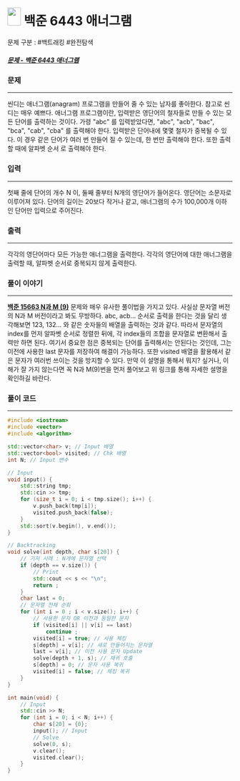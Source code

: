 
# <img src="https://d2gd6pc034wcta.cloudfront.net/tier/11.svg" width="30" height="40"> 백준 6443 애너그램

문제 구분 : #백트래킹 #완전탐색 
##### [문제 - 백준 6443 애너그램](https://www.acmicpc.net/problem/6443)

### 문제
<hr>

씬디는 애너그램(anagram) 프로그램을 만들어 줄 수 있는 남자를 좋아한다. 참고로 씬디는 매우 예쁘다. 애너그램 프로그램이란, 입력받은 영단어의 철자들로 만들 수 있는 모든 단어를 출력하는 것이다. 가령 "abc" 를 입력받았다면, "abc", "acb", "bac", "bca", "cab", "cba" 를 출력해야 한다. 입력받은 단어내에 몇몇 철자가 중복될 수 있다. 이 경우 같은 단어가 여러 번 만들어 질 수 있는데, 한 번만 출력해야 한다. 또한 출력할 때에 알파벳 순서
로 출력해야 한다.
### 입력
<hr>

첫째 줄에 단어의 개수 N 이, 둘째 줄부터 N개의 영단어가 들어온다. 영단어는 소문자로 이루어져 있다. 단어의 길이는 20보다 작거나 같고, 애너그램의 수가 100,000개 이하인 단어만 입력으로 주어진다.
### 출력
<hr>

각각의 영단어마다 모든 가능한 애너그램을 출력한다. 각각의 영단어에 대한 애너그램을 출력할 때, 알파벳 순서로 중복되지 않게 출력한다.
### 풀이 이야기
<hr>

[**백준 15663 N과 M (9)**](./15663.md) 문제와 매우 유사한 풀이법을 가지고 있다. 사실상 문자열 버전의 N과 M 버전이라고 봐도 무방하다. abc, acb… 순서로 출력을 한다는 것을 달리 생각해보면 123, 132… 와 같은 숫자들의 배열을 출력하는 것과 같다. 따라서 문자열의 index를 먼저 알파벳 순서로 정렬한 뒤에, 각 index들의 조합을 문자열로 변환해서 출력만 하면 된다. 여기서 중요한 점은 중복되는 단어를 출력해서는 안된다는 것인데, 그는 이전에 사용한 last 문자를 저장하여 해결이 가능하다. 또한 visited 배열을 활용해서 같은 문자가 여러번 쓰이는 것을 방지할 수 있다. 만약 이 설명을 통해서 뭐지? 싶거나, 이해가 잘 가지 않는다면 꼭 N과 M(9)번을 먼저 풀어보고 위 링크를 통해 자세한 설명을 확인하길 바란다. 
### 풀이 코드
<hr>

``` c++
#include <iostream>
#include <vector>
#include <algorithm>

std::vector<char> v; // Input 배열
std::vector<bool> visited; // Chk 배열
int N; // Input 변수

// Input
void input() {
	std::string tmp;
	std::cin >> tmp;
	for (size_t i = 0; i < tmp.size(); i++) {
		v.push_back(tmp[i]);
		visited.push_back(false);
	}
	std::sort(v.begin(), v.end());
}

// Backtracking
void solve(int depth, char s[20]) {
	// 기저 사례 : N개에 문자열 선택
	if (depth == v.size()) {
		// Print
		std::cout << s << "\n";
		return ;
	}
	char last = 0;
	// 문자열 전체 순회
	for (int i = 0 ; i < v.size(); i++) {
		// 사용한 문자 OR 이전과 동일한 문자
		if (visited[i] || v[i] == last)
			continue ;
		visited[i] = true; // 사용 체킹
		s[depth] = v[i]; // 새로 만들어지는 문자열
		last = v[i]; // 이전 사용 문자 Update
		solve(depth + 1, s); // 재귀 호출
		s[depth] = 0; // 문자 사용 복귀
		visited[i] = false; // 체킹 복귀
	}
} 

int main(void) {
	// Input
	std::cin >> N;
	for (int i = 0; i < N; i++) {
		char s[20] = {0};
		input(); // Input
		// Solve
		solve(0, s);
		v.clear();
		visited.clear();
	}
}
```




